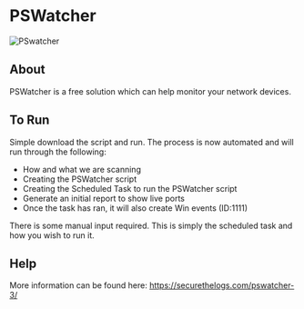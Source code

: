 # PSWatcher

![PSwatcher](https://ctrla1tdel.files.wordpress.com/2020/04/pswatcher.gif)

## About
PSWatcher is a free solution which can help monitor your network devices.

## To Run
Simple download the script and run. The process is now automated and will run through the following: 

- How and what we are scanning
- Creating the PSWatcher script
- Creating the Scheduled Task to run the PSWatcher script
- Generate an initial report to show live ports
- Once the task has ran, it will also create Win events (ID:1111)

There is some manual input required. This is simply the scheduled task and how you wish to run it.

## Help
More information can be found here: https://securethelogs.com/pswatcher-3/


